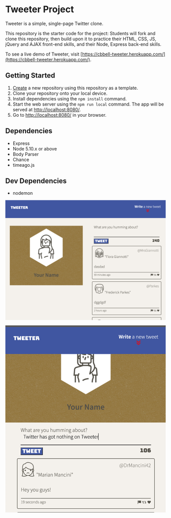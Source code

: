 # Tweeter Project

Tweeter is a simple, single-page Twitter clone.

This repository is the starter code for the project: Students will fork and clone this repository, then build upon it to practice their HTML, CSS, JS, jQuery and AJAX front-end skills, and their Node, Express back-end skills.

To see a live demo of Tweeter, visit [https://cbbell-tweeter.herokuapp.com/](https://cbbell-tweeter.herokuapp.com/).

## Getting Started

1. [Create](https://docs.github.com/en/repositories/creating-and-managing-repositories/creating-a-repository-from-a-template) a new repository using this repository as a template.
2. Clone your repository onto your local device.
3. Install dependencies using the `npm install` command.
3. Start the web server using the `npm run local` command. The app will be served at <http://localhost:8080/>.
4. Go to <http://localhost:8080/> in your browser.

## Dependencies

- Express
- Node 5.10.x or above
- Body Parser
- Chance
- timeago.js

## Dev Dependencies
- nodemon

!["Tweeter Desktop View"](https://github.com/CBBell99/tweeter/blob/master/docs/tweeter-desktop.png?raw=true)

!["Tweeter Mobile View"](https://github.com/CBBell99/tweeter/blob/master/docs/tweeter-mobile.png?raw=true)
